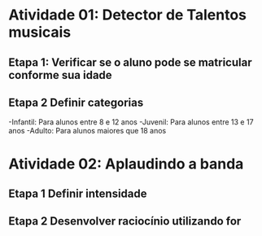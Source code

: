# Atividade 01: Detector de Talentos musicais 

## Etapa 1: Verificar se o aluno pode se matricular conforme sua idade 

## Etapa 2 Definir categorias 

-Infantil: Para alunos entre 8 e 12 anos 
-Juvenil: Para alunos entre 13 e 17 anos
-Adulto: Para alunos maiores que 18 anos 


# Atividade 02: Aplaudindo a banda

## Etapa 1 Definir intensidade 

## Etapa 2 Desenvolver raciocínio utilizando for 
